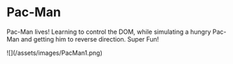 # Pac-Man
<p> Pac-Man lives! Learning to control the DOM, while simulating a hungry Pac-Man and getting him to reverse direction. Super Fun! </p>
![](/assets/images/PacMan1.png)
